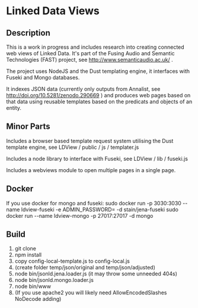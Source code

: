 # Linked Data Views #

## Description ##

This is a work in progress and includes research into creating connected web views of Linked Data. It's part of the Fusing Audio and Semantic Technologies (FAST) project, see http://www.semanticaudio.ac.uk/ .

The project uses NodeJS and the Dust templating engine, it interfaces with Fuseki and Mongo databases. 

It indexes JSON data (currently only outputs from Annalist, see http://doi.org/10.5281/zenodo.290669 ) and produces web pages based on that data using reusable templates based on the predicats and objects of an entity.

## Minor Parts ##

Includes a browser based template request system utilising the Dust template engine, see  LDView / public / js / templater.js

Includes a node library to interface with Fuseki, see LDView / lib / fuseki.js

Includes a webviews module to open multiple pages in a single page.

## Docker ##
If you use docker for mongo and fuseki:
sudo docker run -p 3030:3030 --name ldview-fuseki -e ADMIN_PASSWORD=<PASSWORD> -d stain/jena-fuseki
sudo docker run --name ldview-mongo -p 27017:27017 -d mongo


## Build ##

1. git clone
1. npm install
1. copy config-local-template.js to config-local.js
1. (create folder temp/json/original and temp/json/adjusted)
1. node bin/jsonld.jena.loader.js (it may throw some unneeded 404s)
1. node bin/jsonld.mongo.loader.js
1. node bin/www 
1. (If you use apache2 you will likely need AllowEncodedSlashes NoDecode adding)
